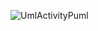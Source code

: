 ![UmlActivityPuml](https://www.planttext.com/api/plantuml/png/dP8nJyCm48Lt_uetfaEbperKMeIwjHCIOhmcbzR2zaNs1H5-FNP2GI1r06_slVUzEzjccvIY3juPerOTOzUeVRKwui7IEPB7mKP9bs2R2uSNCMOocFNZXJ4aZk2W71DQKe8AD9ztbbsR81qE4dYybxTwDlHH9YO5SkCxfzdCxKmgY1h6TgXspc4_K_RMEMxl5eKSK8sS5WR0kaW-WoYMp2AhIwa0ZeC_PUIr1Mom-aqeQ-gAl0n1YzPFMfjmZaovi-oWW5Nz9NzYruZdww3KzrEDNM9KGRwvppBC0y4FIN7YMyZbSeE_tkKK6LhRcH_1wwCewEQr_2jfZicFBhqnsxpBN-K3)
